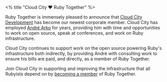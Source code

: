 <% title "Cloud City ❤️ Ruby Together" %>

Ruby Together is immensely pleased to announce that [Cloud City Development](http://cloudcity.io) has become our newest corporate member. Cloud City has employed [André Arko](https://twitter.com/indirect) for years, providing him with time and opportunities to work on open source, speak at conferences, and work on Ruby infrastructure.

Cloud City continues to support work on the open source powering Ruby's infrastructure both indirectly, by providing André with consulting work to ensure his bills are paid, and directly, as a member of Ruby Together.

Join Cloud City in supporting and improving the infrastructure that all Rubyists depend on by [becoming a member](<%= join_path %>) of Ruby Together.
